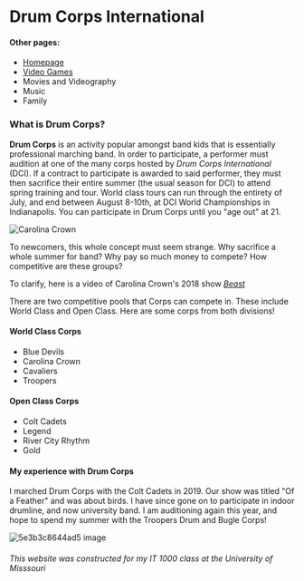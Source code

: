 # Drum Corps International
#### Other pages:

<html>
  <body>
    <ul>
      <li><a href="README.md">Homepage</a></li>
      <li><a href="Video_Games.md">Video Games</a></li>
      <li><a src="">Movies and Videography</a></li>
      <li><a src="">Music</a></li>
      <li><a src="">Family</a></li>
    </ul>
  </body>
</html>

### What is Drum Corps?

**Drum Corps** is an activity popular amongst band kids that is essentially professional marching band. In order
to participate, a performer must audition at one of the many corps hosted by _Drum Corps International_ (DCI). If a 
contract to participate is awarded to said performer, they must then sacrifice their entire summer (the usual 
season for DCI) to attend spring training and tour. World class tours can run through the entirety of July, and 
end between August 8-10th, at DCI World Championships in Indianapolis. You can participate in Drum Corps until 
you "age out" at 21.

![](https://bloximages.chicago2.vip.townnews.com/journaltimes.com/content/tncms/assets/v3/editorial/c/ed/ced05a66-10cf-11e6-9f60-6b6f32786bf2/572801b108aa4.image.jpg?resize=750%2C493 "Carolina Crown")

To newcomers, this whole concept must seem strange. 
Why sacrifice a whole summer for band?
Why pay so much money to compete? 
How competitive are these groups?

To clarify, here is a video of Carolina Crown's 2018 show [_Beast_](https://www.youtube.com/watch?v=b3x4TrnzuyU)

There are two competitive pools that Corps can compete in. These include World Class and Open Class.
Here are some corps from both divisions!

#### World Class Corps
* Blue Devils
* Carolina Crown
* Cavaliers
* Troopers

#### Open Class Corps
* Colt Cadets
* Legend
* River City Rhythm
* Gold

#### My experience with Drum Corps

I marched Drum Corps with the Colt Cadets in 2019. Our show was titled "Of a Feather" and was about birds. 
I have since gone on to participate in indoor drumline, and now university band. I am auditioning again
this year, and hope to spend my summer with the Troopers Drum and Bugle Corps!

![5e3b3c8644ad5 image](https://user-images.githubusercontent.com/92767126/137961283-1954ece5-1606-4e66-ba37-87b827406316.jpg)

###### This website was constructed for my IT 1000 class at the University of Misssouri
